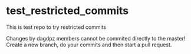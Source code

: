 # test_restricted_commits

This is test repo to try restricted commits

Changes by dagdpz members cannot be commited directly to the master! Create a new branch, do your commits and then start a pull request.
